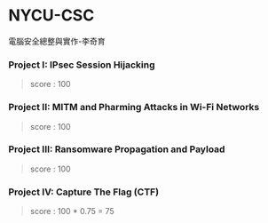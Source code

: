 # NYCU-CSC
電腦安全總整與實作-李奇育

### Project I: IPsec Session Hijacking
> score : 100

### Project II: MITM and Pharming Attacks in Wi-Fi Networks
> score : 100

### Project III: Ransomware Propagation and Payload
> score : 100

### Project IV: Capture The Flag (CTF)
> score : 100 * 0.75 = 75
